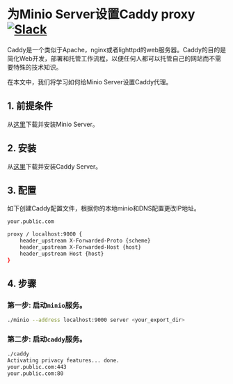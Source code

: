 # 为Minio Server设置Caddy proxy  [![Slack](https://slack.minio.io/slack?type=svg)](https://slack.minio.io)

Caddy是一个类似于Apache，nginx或者lighttpd的web服务器。Caddy的目的是简化Web开发，部署和托管工作流程，以便任何人都可以托管自己的网站而不需要特殊的技术知识。

在本文中，我们将学习如何给Minio Server设置Caddy代理。

## 1. 前提条件

从[这里](http://docs.minio.io/docs/minio-quickstart-guide)下载并安装Minio Server。

## 2. 安装

从[这里](https://caddyserver.com/download)下载并安装Caddy Server。

## 3. 配置

如下创建Caddy配置文件，根据你的本地minio和DNS配置更改IP地址。

```sh
your.public.com

proxy / localhost:9000 {
    header_upstream X-Forwarded-Proto {scheme}
    header_upstream X-Forwarded-Host {host}
    header_upstream Host {host}
}
```

## 4. 步骤

### 第一步: 启动`minio`服务。


```sh
./minio --address localhost:9000 server <your_export_dir>
```

### 第二步: 启动`caddy`服务。

```sh
./caddy
Activating privacy features... done.
your.public.com:443
your.public.com:80
```

